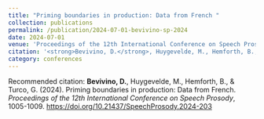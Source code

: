 ```yaml
---
title: "Priming boundaries in production: Data from French "
collection: publications
permalink: /publication/2024-07-01-bevivino-sp-2024
date: 2024-07-01
venue: 'Proceedings of the 12th International Conference on Speech Prosody'
citation: '<strong>Bevivino, D.</strong>, Huygevelde, M., Hemforth, B., &amp;amp; Turco, G. (2024). Priming boundaries in production: Data from French. <em>Proceedings of the 12th International Conference on Speech Prosody</em>, 1005-1009. <a href=&quot;https://doi.org/10.21437/SpeechProsody.2024-203&quot;>https://doi.org/10.21437/SpeechProsody.2024-203</a>'
category: conferences
---
```

Recommended citation: <strong>Bevivino, D.</strong>, Huygevelde, M., Hemforth, B., &amp; Turco, G. (2024). Priming boundaries in production: Data from French. <em>Proceedings of the 12th International Conference on Speech Prosody</em>, 1005-1009. <a href="https://doi.org/10.21437/SpeechProsody.2024-203">https://doi.org/10.21437/SpeechProsody.2024-203</a>